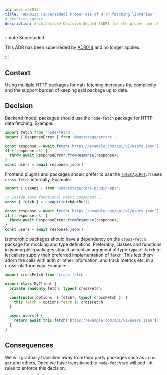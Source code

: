 ```yaml
---
id: adrs-adr013
title: 'ADR013: [superseded] Proper use of HTTP fetching libraries'
# prettier-ignore
description: Architecture Decision Record (ADR) for the proper use of fetchApiRef, node-fetch, and cross-fetch for data fetching.
---
```


:::note Superseded

This ADR has been superseded by [ADR014](./adr014-use-fetch.md) and no longer applies.

:::

## Context

Using multiple HTTP packages for data fetching increases the complexity and the
support burden of keeping said package up to date.

## Decision

Backend (node) packages should use the `node-fetch` package for HTTP data
fetching. Example:

```ts
import fetch from 'node-fetch';
import { ResponseError } from '@backstage/errors';

const response = await fetch('https://example.com/api/v1/users.json');
if (!response.ok) {
  throw await ResponseError.fromResponse(response);
}
const users = await response.json();
```

Frontend plugins and packages should prefer to use the
[`fetchApiRef`](https://backstage.io/docs/reference/core-plugin-api.fetchapiref).
It uses `cross-fetch` internally. Example:

```ts
import { useApi } from '@backstage/core-plugin-api';

// Inside some functional React component...
const { fetch } = useApi(fetchApiRef);

const response = await fetch('https://example.com/api/v1/users.json');
if (!response.ok) {
  throw await ResponseError.fromResponse(response);
}
const users = await response.json();
```

Isomorphic packages should have a dependency on the `cross-fetch` package for
mocking and type definitions. Preferably, classes and functions in isomorphic
packages should accept an argument of type `typeof fetch` to let callers supply
their preferred implementation of `fetch`. This lets them adorn the calls with
auth or other information, and track metrics etc, in a cross-platform way.
Example:

```ts
import crossFetch from 'cross-fetch';

export class MyClient {
  private readonly fetch: typeof crossFetch;

  constructor(options: { fetch?: typeof crossFetch }) {
    this.fetch = options.fetch || crossFetch;
  }

  async users() {
    return await this.fetch('https://example.com/api/v1/users.json');
  }
}
```

## Consequences

We will gradually transition away from third party packages such as `axios`,
`got` and others. Once we have transitioned to `node-fetch` we will add lint
rules to enforce this decision.
